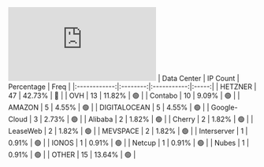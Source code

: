 ![Diagramm](https://github.com/obajay/StateSync-snapshots/blob/main/Projects/Kyve/1/README.md)
| Data Center | IP Count | Percentage | Freq |
|:------------:|:--------:|:-----------:|:-----:|
| HETZNER | 47 | 42.73% | 🔴 |
| OVH | 13 | 11.82% | 🟢 |
| Contabo | 10 | 9.09% | 🟢 |
| AMAZON | 5 | 4.55% | 🟢 |
| DIGITALOCEAN | 5 | 4.55% | 🟢 |
| Google-Cloud | 3 | 2.73% | 🟢 |
| Alibaba | 2 | 1.82% | 🟢 |
| Cherry | 2 | 1.82% | 🟢 |
| LeaseWeb | 2 | 1.82% | 🟢 |
| MEVSPACE | 2 | 1.82% | 🟢 |
| Interserver | 1 | 0.91% | 🟢 |
| IONOS | 1 | 0.91% | 🟢 |
| Netcup | 1 | 0.91% | 🟢 |
| Nubes | 1 | 0.91% | 🟢 |
| OTHER | 15 | 13.64% | 🟢 |
